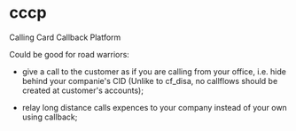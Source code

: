 cccp
====
Calling Card Callback Platform

Could be good for road warriors:

- give a call to the customer as if you are calling from your office, i.e. hide behind your companie's CID
  (Unlike to cf_disa, no callflows should be created at customer's accounts);

- relay long distance calls expences to your company instead of your own using callback;
